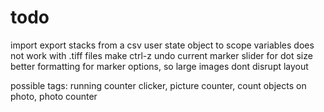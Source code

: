 # todo #

import export stacks from a csv
user state object to scope variables
does not work with .tiff files
make ctrl-z undo current marker
slider for dot size
better formatting for marker options, so large images dont disrupt layout

possible tags:
running counter clicker, picture counter, count objects on photo, photo counter
